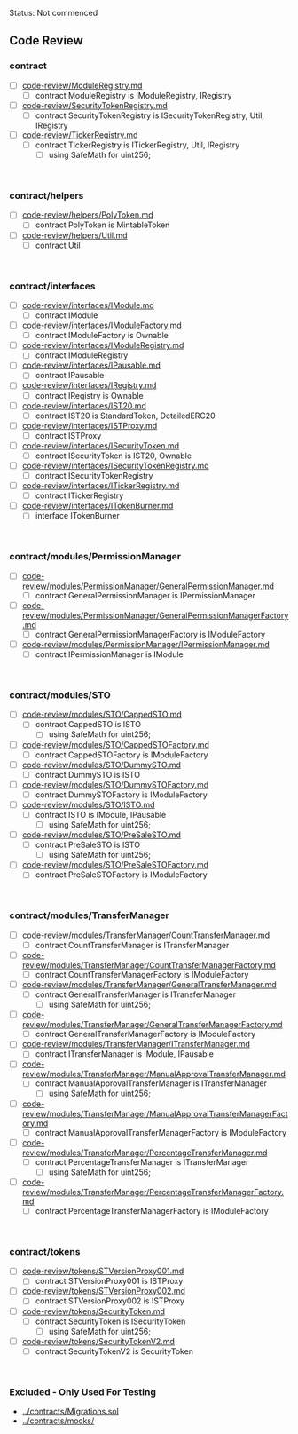Status: Not commenced


## Code Review

### contract

* [ ] [code-review/ModuleRegistry.md](code-review/ModuleRegistry.md)
  * [ ] contract ModuleRegistry is IModuleRegistry, IRegistry
* [ ] [code-review/SecurityTokenRegistry.md](code-review/SecurityTokenRegistry.md)
  * [ ] contract SecurityTokenRegistry is ISecurityTokenRegistry, Util, IRegistry
* [ ] [code-review/TickerRegistry.md](code-review/TickerRegistry.md)
  * [ ] contract TickerRegistry is ITickerRegistry, Util, IRegistry
    * [ ] using SafeMath for uint256;

<br />

### contract/helpers

* [ ] [code-review/helpers/PolyToken.md](code-review/helpers/PolyToken.md)
  * [ ] contract PolyToken is MintableToken
* [ ] [code-review/helpers/Util.md](code-review/helpers/Util.md)
  * [ ] contract Util

<br />

### contract/interfaces

* [ ] [code-review/interfaces/IModule.md](code-review/interfaces/IModule.md)
  * [ ] contract IModule
* [ ] [code-review/interfaces/IModuleFactory.md](code-review/interfaces/IModuleFactory.md)
  * [ ] contract IModuleFactory is Ownable
* [ ] [code-review/interfaces/IModuleRegistry.md](code-review/interfaces/IModuleRegistry.md)
  * [ ] contract IModuleRegistry
* [ ] [code-review/interfaces/IPausable.md](code-review/interfaces/IPausable.md)
  * [ ] contract IPausable
* [ ] [code-review/interfaces/IRegistry.md](code-review/interfaces/IRegistry.md)
  * [ ] contract IRegistry is Ownable
* [ ] [code-review/interfaces/IST20.md](code-review/interfaces/IST20.md)
  * [ ] contract IST20 is StandardToken, DetailedERC20
* [ ] [code-review/interfaces/ISTProxy.md](code-review/interfaces/ISTProxy.md)
  * [ ] contract ISTProxy
* [ ] [code-review/interfaces/ISecurityToken.md](code-review/interfaces/ISecurityToken.md)
  * [ ] contract ISecurityToken is IST20, Ownable
* [ ] [code-review/interfaces/ISecurityTokenRegistry.md](code-review/interfaces/ISecurityTokenRegistry.md)
  * [ ] contract ISecurityTokenRegistry
* [ ] [code-review/interfaces/ITickerRegistry.md](code-review/interfaces/ITickerRegistry.md)
  * [ ] contract ITickerRegistry
* [ ] [code-review/interfaces/ITokenBurner.md](code-review/interfaces/ITokenBurner.md)
  * [ ] interface ITokenBurner

<br />

### contract/modules/PermissionManager

* [ ] [code-review/modules/PermissionManager/GeneralPermissionManager.md](code-review/modules/PermissionManager/GeneralPermissionManager.md)
  * [ ] contract GeneralPermissionManager is IPermissionManager
* [ ] [code-review/modules/PermissionManager/GeneralPermissionManagerFactory.md](code-review/modules/PermissionManager/GeneralPermissionManagerFactory.md)
  * [ ] contract GeneralPermissionManagerFactory is IModuleFactory
* [ ] [code-review/modules/PermissionManager/IPermissionManager.md](code-review/modules/PermissionManager/IPermissionManager.md)
  * [ ] contract IPermissionManager is IModule

<br />

### contract/modules/STO

* [ ] [code-review/modules/STO/CappedSTO.md](code-review/modules/STO/CappedSTO.md)
  * [ ] contract CappedSTO is ISTO
    * [ ] using SafeMath for uint256;
* [ ] [code-review/modules/STO/CappedSTOFactory.md](code-review/modules/STO/CappedSTOFactory.md)
  * [ ] contract CappedSTOFactory is IModuleFactory
* [ ] [code-review/modules/STO/DummySTO.md](code-review/modules/STO/DummySTO.md)
  * [ ] contract DummySTO is ISTO
* [ ] [code-review/modules/STO/DummySTOFactory.md](code-review/modules/STO/DummySTOFactory.md)
  * [ ] contract DummySTOFactory is IModuleFactory
* [ ] [code-review/modules/STO/ISTO.md](code-review/modules/STO/ISTO.md)
  * [ ] contract ISTO is IModule, IPausable
    * [ ] using SafeMath for uint256;
* [ ] [code-review/modules/STO/PreSaleSTO.md](code-review/modules/STO/PreSaleSTO.md)
  * [ ] contract PreSaleSTO is ISTO
    * [ ] using SafeMath for uint256;
* [ ] [code-review/modules/STO/PreSaleSTOFactory.md](code-review/modules/STO/PreSaleSTOFactory.md)
  * [ ] contract PreSaleSTOFactory is IModuleFactory

<br />

### contract/modules/TransferManager

* [ ] [code-review/modules/TransferManager/CountTransferManager.md](code-review/modules/TransferManager/CountTransferManager.md)
  * [ ] contract CountTransferManager is ITransferManager
* [ ] [code-review/modules/TransferManager/CountTransferManagerFactory.md](code-review/modules/TransferManager/CountTransferManagerFactory.md)
  * [ ] contract CountTransferManagerFactory is IModuleFactory
* [ ] [code-review/modules/TransferManager/GeneralTransferManager.md](code-review/modules/TransferManager/GeneralTransferManager.md)
  * [ ] contract GeneralTransferManager is ITransferManager
    * [ ] using SafeMath for uint256;
* [ ] [code-review/modules/TransferManager/GeneralTransferManagerFactory.md](code-review/modules/TransferManager/GeneralTransferManagerFactory.md)
  * [ ] contract GeneralTransferManagerFactory is IModuleFactory
* [ ] [code-review/modules/TransferManager/ITransferManager.md](code-review/modules/TransferManager/ITransferManager.md)
  * [ ] contract ITransferManager is IModule, IPausable
* [ ] [code-review/modules/TransferManager/ManualApprovalTransferManager.md](code-review/modules/TransferManager/ManualApprovalTransferManager.md)
  * [ ] contract ManualApprovalTransferManager is ITransferManager
    * [ ] using SafeMath for uint256;
* [ ] [code-review/modules/TransferManager/ManualApprovalTransferManagerFactory.md](code-review/modules/TransferManager/ManualApprovalTransferManagerFactory.md)
  * [ ] contract ManualApprovalTransferManagerFactory is IModuleFactory
* [ ] [code-review/modules/TransferManager/PercentageTransferManager.md](code-review/modules/TransferManager/PercentageTransferManager.md)
  * [ ] contract PercentageTransferManager is ITransferManager
    * [ ] using SafeMath for uint256;
* [ ] [code-review/modules/TransferManager/PercentageTransferManagerFactory.md](code-review/modules/TransferManager/PercentageTransferManagerFactory.md)
  * [ ] contract PercentageTransferManagerFactory is IModuleFactory

<br />

### contract/tokens

* [ ] [code-review/tokens/STVersionProxy001.md](code-review/tokens/STVersionProxy001.md)
  * [ ] contract STVersionProxy001 is ISTProxy
* [ ] [code-review/tokens/STVersionProxy002.md](code-review/tokens/STVersionProxy002.md)
  * [ ] contract STVersionProxy002 is ISTProxy
* [ ] [code-review/tokens/SecurityToken.md](code-review/tokens/SecurityToken.md)
  * [ ] contract SecurityToken is ISecurityToken
    * [ ] using SafeMath for uint256;
* [ ] [code-review/tokens/SecurityTokenV2.md](code-review/tokens/SecurityTokenV2.md)
  * [ ] contract SecurityTokenV2 is SecurityToken

<br />

### Excluded - Only Used For Testing

* [../contracts/Migrations.sol](../contracts/Migrations.sol)
* [../contracts/mocks/](../contracts/mocks/)
